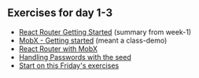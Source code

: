 ## Exercises for day 1-3

- [React Router Getting Started](https://docs.google.com/document/d/1ZTx3u50D3VWct3QCqwfRpk2Nq12kRrY1B_KFy9rufF4/edit) (summary from week-1)
- [MobX - Getting started](https://docs.google.com/document/d/1WsyQTcXsq_8B_6gUiHmVpPZMG9saoRjVw0pxSgFqOKU/edit#heading=h.gjdgxs) (meant a class-demo)
- [React Router with MobX](https://docs.google.com/document/d/1uxKG0nQKd9ZrOOW4JCWrnEgacadAdy3Yq5-Tk3V3eCQ/edit?usp=sharing)
- [Handling Passwords with the seed](https://docs.google.com/document/d/1SpWbyolAW5G-W2L8l9D-lq1AywvcnNjqfN7vyc7YAjU/edit?usp=sharing)
- [Start on this Friday's exercises](https://github.com/CphBusCosSem3/Exercises/blob/master/SP/SP7/sp-7.md)
